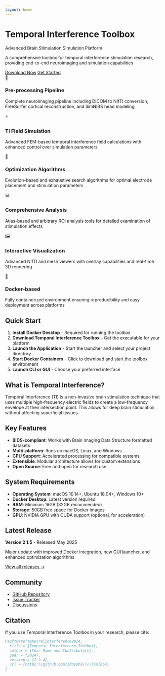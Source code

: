 ```yaml
---
layout: home
---
```


<div class="hero">
  <h1>Temporal Interference Toolbox</h1>
  <p>Advanced Brain Stimulation Simulation Platform</p>
  <p>A comprehensive toolbox for temporal interference stimulation research, providing end-to-end neuroimaging and simulation capabilities</p>
  <div class="hero-buttons">
    <a href="/downloads" class="btn">Download Now</a>
    <a href="/documentation" class="btn btn-secondary">Get Started</a>
  </div>
</div>

<div class="features">
  <div class="feature-card">
    <div class="feature-icon">🧠</div>
    <h3>Pre-processing Pipeline</h3>
    <p>Complete neuroimaging pipeline including DICOM to NIfTI conversion, FreeSurfer cortical reconstruction, and SimNIBS head modeling</p>
  </div>
  
  <div class="feature-card">
    <div class="feature-icon">⚡</div>
    <h3>TI Field Simulation</h3>
    <p>Advanced FEM-based temporal interference field calculations with enhanced control over simulation parameters</p>
  </div>
  
  <div class="feature-card">
    <div class="feature-icon">🎯</div>
    <h3>Optimization Algorithms</h3>
    <p>Evolution-based and exhaustive search algorithms for optimal electrode placement and stimulation parameters</p>
  </div>
  
  <div class="feature-card">
    <div class="feature-icon">📊</div>
    <h3>Comprehensive Analysis</h3>
    <p>Atlas-based and arbitrary ROI analysis tools for detailed examination of stimulation effects</p>
  </div>
  
  <div class="feature-card">
    <div class="feature-icon">🖼️</div>
    <h3>Interactive Visualization</h3>
    <p>Advanced NIfTI and mesh viewers with overlay capabilities and real-time 3D rendering</p>
  </div>
  
  <div class="feature-card">
    <div class="feature-icon">🐳</div>
    <h3>Docker-based</h3>
    <p>Fully containerized environment ensuring reproducibility and easy deployment across platforms</p>
  </div>
</div>

## Quick Start

1. **Install Docker Desktop** - Required for running the toolbox
2. **Download Temporal Interference Toolbox** - Get the executable for your platform
3. **Launch the Application** - Start the launcher and select your project directory
4. **Start Docker Containers** - Click to download and start the toolbox environment
5. **Launch CLI or GUI** - Choose your preferred interface

## What is Temporal Interference?

Temporal Interference (TI) is a non-invasive brain stimulation technique that uses multiple high-frequency electric fields to create a low-frequency envelope at their intersection point. This allows for deep brain stimulation without affecting superficial tissues.

## Key Features

- **BIDS-compliant**: Works with Brain Imaging Data Structure formatted datasets
- **Multi-platform**: Runs on macOS, Linux, and Windows
- **GPU Support**: Accelerated processing for compatible systems
- **Extensible**: Modular architecture allows for custom extensions
- **Open Source**: Free and open for research use

## System Requirements

- **Operating System**: macOS 10.14+, Ubuntu 18.04+, Windows 10+
- **Docker Desktop**: Latest version required
- **RAM**: Minimum 16GB (32GB recommended)
- **Storage**: 50GB free space for Docker images
- **GPU**: NVIDIA GPU with CUDA support (optional, for acceleration)

## Latest Release

**Version 2.1.5** - Released May 2025

Major update with improved Docker integration, new GUI launcher, and enhanced optimization algorithms.

[View all releases →](/releases)

## Community

- [GitHub Repository](https://github.com/idossha/TI-Toolbox)
- [Issue Tracker](https://github.com/idossha/TI-Toolbox/issues)
- [Discussions](https://github.com/idossha/TI-Toolbox/discussions)

## Citation

If you use Temporal Interference Toolbox in your research, please cite:

```bibtex
@software{temporalinterference2024,
  title = {Temporal Interference Toolbox},
  author = {Your Name and Contributors},
  year = {2024},
  version = {2.2.4},
  url = {https://github.com/idossha/TI-Toolbox}
}
``` 